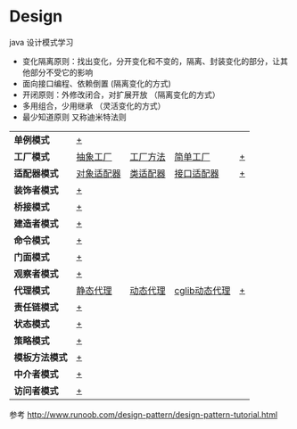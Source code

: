 # Design
java 设计模式学习
- 变化隔离原则：找出变化，分开变化和不变的，隔离、封装变化的部分，让其他部分不受它的影响
- 面向接口编程、依赖倒置 (隔离变化的方式)
- 开闭原则：外修改闭合，对扩展开放 （隔离变化的方式）
- 多用组合，少用继承 （灵活变化的方式）
- 最少知道原则 又称迪米特法则


<table border="0">
    <tr>
        <td><strong>单例模式</strong></td>
        <td><a href="https://github.com/pigzhuzhu55/Design/tree/master/src/example/single">+</a></td>
        <td></td>
        <td></td>
        <td></td>
    </tr>
    <tr>
        <td><strong>工厂模式</strong></td>
        <td><a href="https://github.com/pigzhuzhu55/Design/tree/master/src/example/factory/abstract1">抽象工厂</a></td>
        <td><a href="https://github.com/pigzhuzhu55/Design/tree/master/src/example/factory/method">工厂方法</a></td>
        <td><a href="https://github.com/pigzhuzhu55/Design/tree/master/src/example/factory/simple">简单工厂</a></td>
        <td><a href="https://github.com/pigzhuzhu55/Design/tree/master/src/example/factory">+</a></td>
    </tr>
    <tr>
        <td><strong>适配器模式</strong></td>
        <td><a href="https://github.com/pigzhuzhu55/Design/tree/master/src/example/adapter/compose">对象适配器</a></td>
        <td><a href="https://github.com/pigzhuzhu55/Design/tree/master/src/example/adapter/extend">类适配器</a></td>
        <td><a href="https://github.com/pigzhuzhu55/Design/tree/master/src/example/adapter/interfaces">接口适配器</a></td>
        <td><a href="https://github.com/pigzhuzhu55/Design/tree/master/src/example/adapter">+</a></td>
    </tr>
    <tr>
        <td><strong>装饰者模式</strong></td>
        <td><a href="https://github.com/pigzhuzhu55/Design/tree/master/src/example/component">+</a></td>
        <td></td>
        <td></td>
        <td></td>
    </tr>
    <tr>
        <td><strong>桥接模式</strong></td>
        <td><a href="https://github.com/pigzhuzhu55/Design/tree/master/src/example/bridge">+</a></td>
        <td></td>
        <td></td>
        <td></td>
    </tr>
    <tr>
        <td><strong>建造者模式</strong></td>
        <td><a href="https://github.com/pigzhuzhu55/Design/tree/master/src/example/builder">+</a></td>
        <td></td>
        <td></td>
        <td></td>
    </tr>
    <tr>
        <td><strong>命令模式</strong></td>
        <td><a href="https://github.com/pigzhuzhu55/Design/tree/master/src/example/command">+</a></td>
        <td></td>
        <td></td>
        <td></td>
    </tr>
    <tr>
        <td><strong>门面模式</strong></td>
        <td><a href="https://github.com/pigzhuzhu55/Design/tree/master/src/example/facade">+</a></td>
        <td></td>
        <td></td>
        <td></td>
    </tr>
    <tr>
        <td><strong>观察者模式</strong></td>
        <td><a href="https://github.com/pigzhuzhu55/Design/tree/master/src/example/observer">+</a></td>
        <td></td>
        <td></td>
        <td></td>
    </tr>
    <tr>
        <td><strong>代理模式</strong></td>
        <td><a href="https://github.com/pigzhuzhu55/Design/tree/master/src/example/proxy/statics">静态代理</a></td>
        <td><a href="https://github.com/pigzhuzhu55/Design/tree/master/src/example/proxy/dynamic">动态代理</a></td>
        <td><a href="https://github.com/pigzhuzhu55/Design/tree/master/src/example/proxy/cglib">cglib动态代理</a></td>
        <td><a href="https://github.com/pigzhuzhu55/Design/tree/master/src/example/proxy">+</a></td>
    </tr>
    <tr>
        <td><strong>责任链模式</strong></td>
        <td><a href="https://github.com/pigzhuzhu55/Design/tree/master/src/example/responsibility">+</a></td>
        <td></td>
        <td></td>
        <td></td>
    </tr>
    <tr>
        <td><strong>状态模式</strong></td>
        <td><a href="https://github.com/pigzhuzhu55/Design/tree/master/src/example/state">+</a></td>
        <td></td>
        <td></td>
        <td></td>
    </tr>
    <tr>
        <td><strong>策略模式</strong></td>
        <td><a href="https://github.com/pigzhuzhu55/Design/tree/master/src/example/strategy">+</a></td>
        <td></td>
        <td></td>
        <td></td>
    </tr>
    <tr>
        <td><strong>模板方法模式</strong></td>
        <td><a href="https://github.com/pigzhuzhu55/Design/tree/master/src/example/template">+</a></td>
        <td></td>
        <td></td>
        <td></td>
    </tr>
    <tr>
        <td><strong>中介者模式</strong></td>
        <td><a href="https://github.com/pigzhuzhu55/Design/tree/master/src/example/mediator">+</a></td>
        <td></td>
        <td></td>
        <td></td>
    </tr>
    <tr><td><strong>访问者模式</strong></td>
            <td><a href="https://github.com/pigzhuzhu55/Design/tree/master/src/example/visitor">+</a></td>
            <td></td>
            <td></td>
            <td></td>
        </tr>
</table>


参考 http://www.runoob.com/design-pattern/design-pattern-tutorial.html
